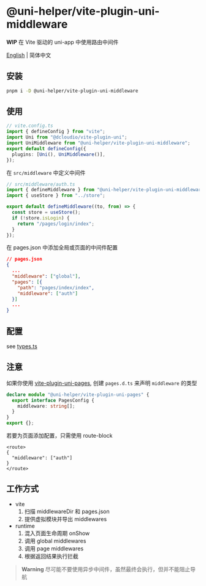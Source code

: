 # @uni-helper/vite-plugin-uni-middleware

**WIP** 在 Vite 驱动的 uni-app 中使用路由中间件

[English](./README.md) | 简体中文

## 安装

```bash
pnpm i -D @uni-helper/vite-plugin-uni-middleware
```

## 使用

```ts
// vite.config.ts
import { defineConfig } from "vite";
import Uni from "@dcloudio/vite-plugin-uni";
import UniMiddleware from "@uni-helper/vite-plugin-uni-middleware";
export default defineConfig({
  plugins: [Uni(), UniMiddleware()],
});
```

在 `src/middleware` 中定义中间件

```ts
// src/middleware/auth.ts
import { defineMiddleware } from "@uni-helper/vite-plugin-uni-middleware/runtime";
import { useStore } from "../store";

export default defineMiddleware((to, from) => {
  const store = useStore();
  if (!store.isLogin) {
    return "/pages/login/index";
  }
});
```

在 pages.json 中添加全局或页面的中间件配置

```json
// pages.json
{
  ...
  "middleware": ["global"],
  "pages": [{
    "path": "pages/index/index",
    "middleware": ["auth"]
  }]
  ...
}
```

## 配置

see [types.ts](./src/types.ts)

## 注意

如果你使用 [vite-plugin-uni-pages](https://github.com/uni-helper/vite-plugin-uni-pages), 创建 `pages.d.ts` 来声明 `middleware` 的类型

```ts
declare module "@uni-helper/vite-plugin-uni-pages" {
  export interface PagesConfig {
    middleware: string[];
  }
}
export {};
```

若要为页面添加配置，只需使用 route-block

```vue
<route>
{
  "middleware": ["auth"]
}
</route>
```

## 工作方式

- vite
  1. 扫描 middlewareDir 和 pages.json
  2. 提供虚拟模块并导出 middlewares
- runtime
  1. 混入页面生命周期 onShow
  2. 调用 global middlewares
  3. 调用 page middlewares
  4. 根据返回结果执行拦截

> **Warning**
> 尽可能不要使用异步中间件，虽然最终会执行，但并不能阻止导航
